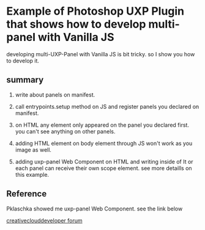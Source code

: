 # Example of Photoshop UXP Plugin that shows how to develop multi-panel with Vanilla JS

developing multi-UXP-Panel with Vanilla JS is bit tricky.
so I show you how to develop it.

## summary

1. write about panels on manifest.

2. call entrypoints.setup method on JS and register panels you declared on manifest.

3. on HTML any element only appeared on the panel you declared first.
   you can't see anything on other panels.

4. adding HTML element on body element through JS won't work as you image as well.

5. adding uxp-panel Web Component on HTML and writing inside of It or each panel can receive their own scope element.
see more detaills on this example.

## Reference

Pklaschka showed me uxp-panel Web Component.
see the link below

[creativeclouddeveloper forum](https://forums.creativeclouddeveloper.com/t/manifest-5-2-panels-in-same-plugin/6673/4)
